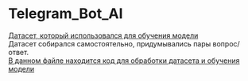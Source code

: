 # Telegram_Bot_AI
[Датасет, который использовался для обучения модели](dialogues.txt)  
Датасет собирался самостоятельно, придумывались пары вопрос/ответ.  
[В данном файле находится код для обработки датасета и обучения модели](settings/bot_settings.py)
